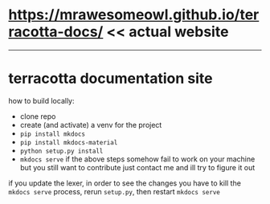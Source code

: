 # https://mrawesomeowl.github.io/terracotta-docs/ << actual website
---
# terracotta documentation site

how to build locally:
- clone repo
- create (and activate) a venv for the project
- `pip install mkdocs`
- `pip install mkdocs-material`
- `python setup.py install`
- `mkdocs serve`
if the above steps somehow fail to work on your machine but you still want to contribute just contact me and ill try to figure it out

if you update the lexer, in order to see the changes you have to kill the `mkdocs serve` process, rerun `setup.py`, then restart `mkdocs serve`
